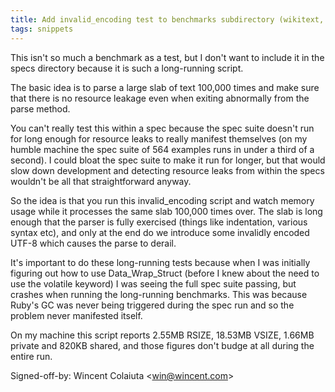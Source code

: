 ```yaml
---
title: Add invalid_encoding test to benchmarks subdirectory (wikitext, 29af551)
tags: snippets
---
```


This isn't so much a benchmark as a test, but I don't want to include it in the specs directory because it is such a long-running script.

The basic idea is to parse a large slab of text 100,000 times and make sure that there is no resource leakage even when exiting abnormally from the parse method.

You can't really test this within a spec because the spec suite doesn't run for long enough for resource leaks to really manifest themselves (on my humble machine the spec suite of 564 examples runs in under a third of a second). I could bloat the spec suite to make it run for longer, but that would slow down development and detecting resource leaks from within the specs wouldn't be all that straightforward anyway.

So the idea is that you run this invalid_encoding script and watch memory usage while it processes the same slab 100,000 times over. The slab is long enough that the parser is fully exercised (things like indentation, various syntax etc), and only at the end do we introduce some invalidly encoded UTF-8 which causes the parse to derail.

It's important to do these long-running tests because when I was initially figuring out how to use Data_Wrap_Struct (before I knew about the need to use the volatile keyword) I was seeing the full spec suite passing, but crashes when running the long-running benchmarks. This was because Ruby's GC was never being triggered during the spec run and so the problem never manifested itself.

On my machine this script reports 2.55MB RSIZE, 18.53MB VSIZE, 1.66MB private and 820KB shared, and those figures don't budge at all during the entire run.

Signed-off-by: Wincent Colaiuta &lt;win@wincent.com&gt;
